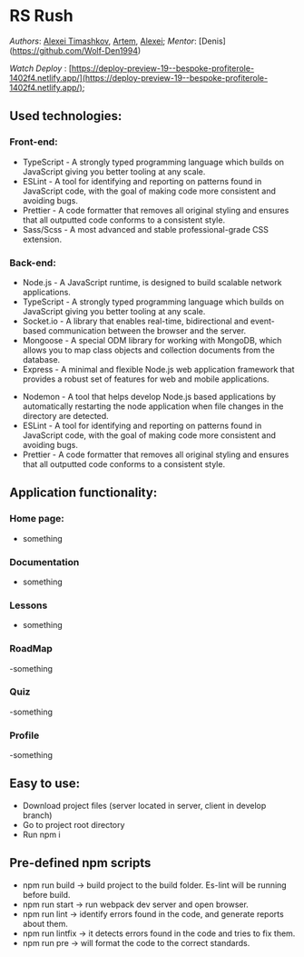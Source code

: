 # RS Rush

_Authors_: [Alexei Timashkov](https://github.com/AlexeiTim), [Artem](https://github.com/Arterixs), [Alexei](https://github.com/bp26);
_Mentor_: [Denis] (https://github.com/Wolf-Den1994)

_Watch Deploy_ : [https://deploy-preview-19--bespoke-profiterole-1402f4.netlify.app/](https://deploy-preview-19--bespoke-profiterole-1402f4.netlify.app/);

## Used technologies:
### Front-end:
- TypeScript - A strongly typed programming language which builds on JavaScript giving you better tooling at any scale.
- ESLint - A tool for identifying and reporting on patterns found in JavaScript code, with the goal of making code more consistent and avoiding bugs.
- Prettier - A code formatter that removes all original styling and ensures that all outputted code conforms to a consistent style.
- Sass/Scss - A most advanced and stable professional-grade CSS extension.

### Back-end:
- Node.js - A JavaScript runtime, is designed to build scalable network applications.
- TypeScript - A strongly typed programming language which builds on JavaScript giving you better tooling at any scale.
- Socket.io - A library that enables real-time, bidirectional and event-based communication between the browser and the server.
- Mongoose - A special ODM library for working with MongoDB, which allows you to map class objects and collection documents from the database.
- Express - A minimal and flexible Node.js web application framework that provides a robust set of features for web and mobile applications.
<!-- - Cors - A browser security feature that restricts cross-origin HTTP requests with other servers and specifies which domains access your resources. -->
- Nodemon - A tool that helps develop Node.js based applications by automatically restarting the node application when file changes in the directory are detected.
- ESLint - A tool for identifying and reporting on patterns found in JavaScript code, with the goal of making code more consistent and avoiding bugs.
- Prettier - A code formatter that removes all original styling and ensures that all outputted code conforms to a consistent style.

## Application functionality:

### Home page:
- something

### Documentation
- something

### Lessons
- something

### RoadMap
-something

### Quiz
-something

### Profile
-something

## Easy to use:
- Download project files (server located in server, client in develop branch)
- Go to project root directory
- Run npm i

## Pre-defined npm scripts

- npm run build -> build project to the build folder. Es-lint will be running before build.
- npm run start -> run webpack dev server and open browser.
- npm run lint -> identify errors found in the code, and generate reports about them.
- npm run lintfix -> it detects errors found in the code and tries to fix them.
- npm run pre -> will format the code to the correct standards.


